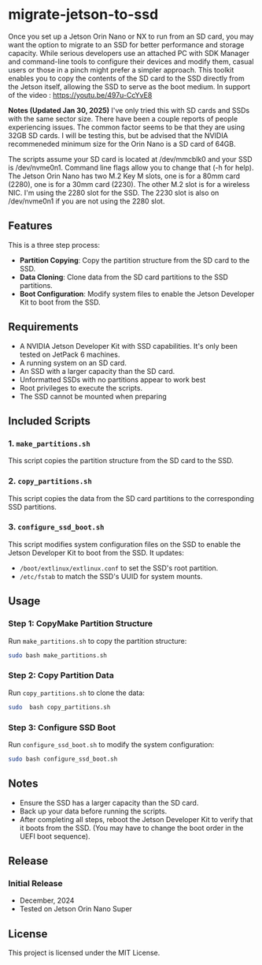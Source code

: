 # migrate-jetson-to-ssd

Once you set up a Jetson Orin Nano or NX to run from an SD card, you may want the option to migrate to an SSD for better performance and storage capacity. While serious developers use an attached PC with SDK Manager and command-line tools to configure their devices and modify them, casual users or those in a pinch might prefer a simpler approach. This toolkit enables you to copy the contents of the SD card to the SSD directly from the Jetson itself, allowing the SSD to serve as the boot medium. In support of the video : https://youtu.be/497u-CcYvE8

**Notes (Updated Jan 30, 2025)** I've only tried this with SD cards and SSDs with the same sector size. There have been a couple reports of people experiencing issues. The common factor seems to be that they are using 32GB SD cards. I will be testing this, but be advised that the NVIDIA recommeneded minimum size for the Orin Nano is a SD card of 64GB.

The scripts assume your SD card is located at /dev/mmcblk0 and your SSD is /dev/nvme0n1. Command line flags allow you to change that (-h for help).
The Jetson Orin Nano has two M.2 Key M slots, one is for a 80mm card (2280), one is for a 30mm card (2230). The other M.2 slot is for a wireless NIC.
I'm using the 2280 slot for the SSD. The 2230 slot is also on /dev/nvme0n1 if you are not using the 2280 slot.

## Features
This is a three step process:
- **Partition Copying**: Copy the partition structure from the SD card to the SSD.
- **Data Cloning**: Clone data from the SD card partitions to the SSD partitions.
- **Boot Configuration**: Modify system files to enable the Jetson Developer Kit to boot from the SSD.

## Requirements
- A NVIDIA Jetson Developer Kit with SSD capabilities. It's only been tested on JetPack 6 machines.
- A running system on an SD card.
- An SSD with a larger capacity than the SD card.
- Unformatted SSDs with no partitions appear to work best
- Root privileges to execute the scripts.
- The SSD cannot be mounted when preparing

## Included Scripts
### 1. `make_partitions.sh`
This script copies the partition structure from the SD card to the SSD.

### 2. `copy_partitions.sh`
This script copies the data from the SD card partitions to the corresponding SSD partitions.

### 3. `configure_ssd_boot.sh`
This script modifies system configuration files on the SSD to enable the Jetson Developer Kit to boot from the SSD. It updates:
- `/boot/extlinux/extlinux.conf` to set the SSD's root partition.
- `/etc/fstab` to match the SSD's UUID for system mounts.

## Usage
### Step 1: CopyMake Partition Structure
Run `make_partitions.sh` to copy the partition structure:
```bash
sudo bash make_partitions.sh
```
### Step 2: Copy Partition Data
Run `copy_partitions.sh` to clone the data:
```bash
sudo  bash copy_partitions.sh 
```
### Step 3: Configure SSD Boot
Run `configure_ssd_boot.sh` to modify the system configuration:
```bash
sudo bash configure_ssd_boot.sh 
```

## Notes
- Ensure the SSD has a larger capacity than the SD card.
- Back up your data before running the scripts.
- After completing all steps, reboot the Jetson Developer Kit to verify that it boots from the SSD. (You may have to change the boot order in the UEFI boot sequence).

## Release
### Initial Release
- December, 2024
- Tested on Jetson Orin Nano Super


## License
This project is licensed under the MIT License.
